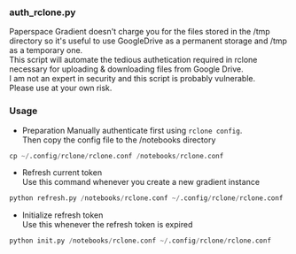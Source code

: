 ### auth_rclone.py
Paperspace Gradient doesn't charge you for the files stored in the /tmp directory so it's useful to use GoogleDrive as a permanent storage and /tmp as a temporary one.  
This script will automate the tedious authetication required in rclone necessary for uploading & downloading files from Google Drive.  
I am not an expert in security and this script is probably vulnerable.  
Please use at your own risk.  

### Usage
- Preparation
Manually authenticate first using `rclone config`.    
Then copy the config file to the /notebooks directory  
```python
cp ~/.config/rclone/rclone.conf /notebooks/rclone.conf
```

- Refresh current token  
Use this command whenever you create a new gradient instance
```python
python refresh.py /notebooks/rclone.conf ~/.config/rclone/rclone.conf
```

- Initialize refresh token  
Use this whenever the refresh token is expired  
```python
python init.py /notebooks/rclone.conf ~/.config/rclone/rclone.conf
```

